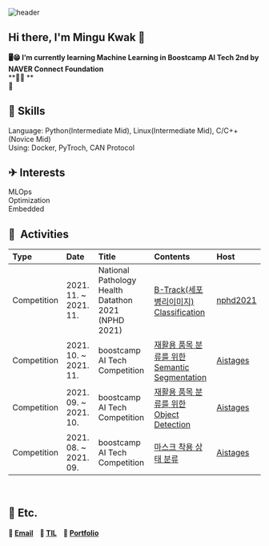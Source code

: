![header](https://capsule-render.vercel.app/api?type=waving&&color=0:000000,100:0f9b0f&height=180&section=header&reversak=flase&text=Mingu%20Kwak&fontSize=50&fontColor=ffffff&fontAlign=80&fontAlignY=35)
<!-- https://github.com/kyechan99/capsule-render#egg -->

## Hi there, I'm Mingu Kwak 👋

**🖥😁 I’m currently learning Machine Learning in Boostcamp AI Tech 2nd by NAVER Connect Foundation**<br>
**📍🧐 **
<br>
🧐
## 🔨 Skills
Language: Python(Intermediate Mid), Linux(Intermediate Mid), C/C++(Novice Mid)<br>
Using: Docker, PyTroch, CAN Protocol
<br>

## ✈ Interests
MLOps<br>
Optimization<br>
Embedded
<br>

## 🎡 &nbsp;Activities
|   Type    |   Date | Title    | Contents | Host |
|   :---    |   :--- | :------------------------------------------   | :--- |:--- |
|Competition| 2021. 11. ~ 2021. 11. | National Pathology Health Datathon 2021<br>(NPHD 2021)| [B-Track(세포 병리이미지) Classification](https://github.com/deokgu/data-ton)| [nphd2021](http://nphd2021.co.kr/)|
|Competition| 2021. 10. ~ 2021. 11. | boostcamp AI Tech Competition |[재활용 품목 분류를 위한 Semantic Segmentation](https://github.com/deokgu/semantic-segmentation-level2-cv-09) | [Aistages](https://stages.ai/)|
| Competition| 2021. 09. ~ 2021. 10.| boostcamp AI Tech Competition|[재활용 품목 분류를 위한 Object Detection](https://github.com/deokgu/object-detection-level2-cv-09) | [Aistages](https://stages.ai/)|
| Competition|  2021. 08. ~ 2021. 09. | boostcamp AI Tech Competition|[마스크 착용 상태 분류](https://github.com/deokgu/image-classification-level1-23) | [Aistages](https://stages.ai/)|
<br>

## 👀 Etc.
#### 📩 [Email](onefence1994@gmail.com) &nbsp;&nbsp; 💾 [TIL](https://github.com/deokgu/deokgu/wiki) &nbsp;&nbsp; 🧾 [Portfolio](https://deokgu.notion.site/Mingu-Kwak-ab947ff547884075991fd7fdbd44ee41)
<!-- https://github.com/iloveslowfood -->
<br>

